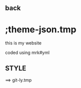 ## back

# ;theme-json.tmp

this is my website

coded using mrk#yml




<html>
<bgcolor="cyan">
<title> atom - :fire: @ back|
</title>
<head>

<h2> STYLE
</h2>

</head>
<body>
</body>
</html>


==> git-ly.tmp
